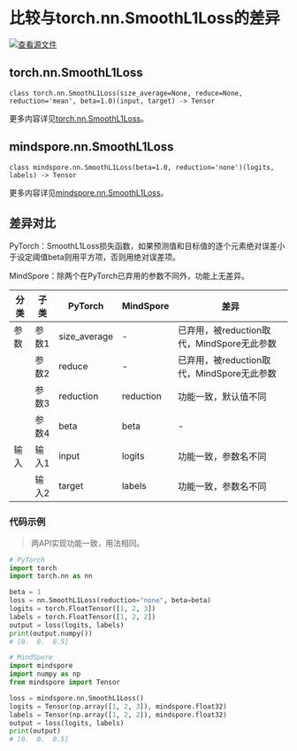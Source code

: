 # 比较与torch.nn.SmoothL1Loss的差异

[![查看源文件](https://mindspore-website.obs.cn-north-4.myhuaweicloud.com/website-images/r2.4.10/resource/_static/logo_source.svg)](https://gitee.com/mindspore/docs/blob/r2.4.10/docs/mindspore/source_zh_cn/note/api_mapping/pytorch_diff/SmoothL1Loss.md)

## torch.nn.SmoothL1Loss

```text
class torch.nn.SmoothL1Loss(size_average=None, reduce=None, reduction='mean', beta=1.0)(input, target) -> Tensor
```

更多内容详见[torch.nn.SmoothL1Loss](https://pytorch.org/docs/1.8.1/generated/torch.nn.SmoothL1Loss.html)。

## mindspore.nn.SmoothL1Loss

```text
class mindspore.nn.SmoothL1Loss(beta=1.0, reduction='none')(logits, labels) -> Tensor
```

更多内容详见[mindspore.nn.SmoothL1Loss](https://www.mindspore.cn/docs/zh-CN/r2.4.10/api_python/nn/mindspore.nn.SmoothL1Loss.html)。

## 差异对比

PyTorch：SmoothL1Loss损失函数，如果预测值和目标值的逐个元素绝对误差小于设定阈值beta则用平方项，否则用绝对误差项。

MindSpore：除两个在PyTorch已弃用的参数不同外，功能上无差异。

| 分类 | 子类  | PyTorch      | MindSpore | 差异                                                         |
| ---- | ----- | ------------ | --------- | ------------------------------------------------------------ |
| 参数| 参数1 | size_average | -         | 已弃用，被reduction取代，MindSpore无此参数 |
| | 参数2 | reduce | - | 已弃用，被reduction取代，MindSpore无此参数 |
| | 参数3 | reduction | reduction | 功能一致，默认值不同 |
| | 参数4 | beta         | beta      | -                                        |
| 输入 | 输入1 | input | logits | 功能一致，参数名不同|
| | 输入2 | target | labels | 功能一致，参数名不同|

### 代码示例

> 两API实现功能一致，用法相同。

```python
# PyTorch
import torch
import torch.nn as nn

beta = 1
loss = nn.SmoothL1Loss(reduction="none", beta=beta)
logits = torch.FloatTensor([1, 2, 3])
labels = torch.FloatTensor([1, 2, 2])
output = loss(logits, labels)
print(output.numpy())
# [0.  0.  0.5]

# MindSpore
import mindspore
import numpy as np
from mindspore import Tensor

loss = mindspore.nn.SmoothL1Loss()
logits = Tensor(np.array([1, 2, 3]), mindspore.float32)
labels = Tensor(np.array([1, 2, 2]), mindspore.float32)
output = loss(logits, labels)
print(output)
# [0.  0.  0.5]
```
